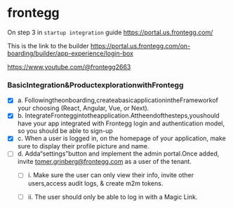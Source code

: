 # frontegg

On step 3 in `startup integration` guide https://portal.us.frontegg.com/

This is the link to the builder https://portal.us.frontegg.com/on-boarding/builder/app-experience/login-box

https://www.youtube.com/@frontegg2663

### BasicIntegration&ProductexplorationwithFrontegg
- [x] a. Followingtheonboarding,createabasicapplicationintheFrameworkof  your choosing (React, Angular, Vue, or Next).
- [x] b. IntegrateFronteggintotheapplication.Attheendofthesteps,youshould have your app integrated with Frontegg login and authentication model, so you should be able to sign-up
- [x] c. When a user is logged in, on the homepage of your application, make sure to display their profile picture and name.
- [ ] d. Adda“settings”button and implement the admin portal.Once added, invite tomer.grinberg@frontegg.com as a user of the tenant.
    - [ ] i. Make sure the user can only view their info, invite other users,access audit logs, & create m2m tokens.
    - [ ] ii. The user should only be able to log in with a Magic Link.
  
     





